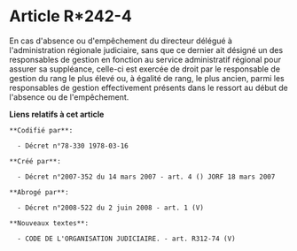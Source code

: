 # Article R*242-4

En cas d'absence ou d'empêchement du directeur délégué à l'administration régionale judiciaire, sans que ce dernier ait
désigné un des responsables de gestion en fonction au service administratif régional pour assurer sa suppléance, celle-ci est
exercée de droit par le responsable de gestion du rang le plus élevé ou, à égalité de rang, le plus ancien, parmi les
responsables de gestion effectivement présents dans le ressort au début de l'absence ou de l'empêchement.

**Liens relatifs à cet article**

	**Codifié par**:

	  - Décret n°78-330 1978-03-16

	**Créé par**:

	  - Décret n°2007-352 du 14 mars 2007 - art. 4 () JORF 18 mars 2007

	**Abrogé par**:

	  - Décret n°2008-522 du 2 juin 2008 - art. 1 (V)

	**Nouveaux textes**:

	  - CODE DE L'ORGANISATION JUDICIAIRE. - art. R312-74 (V)
